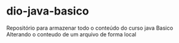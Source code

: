 # dio-java-basico
Repositório  para armazenar todo o conteúdo do curso java Basico
Alterando o conteudo de um arquivo de forma local

